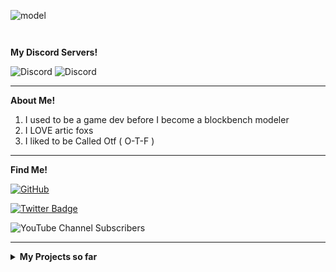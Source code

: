 ![model](https://github.com/Otf5shotzz/Otf5shotzz/assets/125575168/4ee6e237-9206-441d-94ec-9860f49c93c1)

```                                                                                              ```

**My Discord Servers!**


<img alt="Discord" src="https://img.shields.io/discord/1097241650851479602?style=flat-square&label=Glowing%20Mc&labelColor=%23f6a0d3&color=%23f9c1e2">  <img alt="Discord" src="https://img.shields.io/discord/922867041029984316?style=flat-square&label=Azelea&labelColor=%23f6a0d3&color=%23f9c1e2">

---

**About Me!**

1. I used to be a game dev before I become a blockbench modeler
2. I LOVE artic foxs
3. I liked to be Called Otf ( O-T-F )

---

**Find Me!**

[![GitHub](https://img.shields.io/badge/-GitHub-181717?style=flat-square&logo=github&logoColor=white&link=https://github.com/Otf5shotzz)](https://github.com/Otf5shotzz)

[![Twitter Badge](https://img.shields.io/badge/-@Otf5shotzz-00acee?style=flat&logo=Twitter&logoColor=white)](https://twitter.com/intent/follow?screen_name=Otf5shotzz "Follow on Twitter")

<img alt="YouTube Channel Subscribers" src="https://img.shields.io/youtube/channel/subscribers/UC15oAWDFd8Vu3Q9m27elG9g?style=flat-square&logo=Youtube&label=Youtube&labelColor=FF5733&color=fffff1&link=https%3A%2F%2Fwww.youtube.com%2F%40Otf5shotzz">


---

<details>
<summary><b>My Projects so far</b></summary>

---

<table>
    <thead>
      <tr><th colspan=2>Projects</th></tr>
    </thead>
    <tbody>
      <tr>
        <td align="right"><b>Torchflower</b> 🌼</td>
        <td>🪵 <b> Azelea</b></td>
      </tr>
     </tr>
    </tbody>
  </table>


```                                                                 ```


<img src="https://github-profile-trophy.vercel.app/?username=khalby786&theme=nord&no-frame=true&margin-w=10&column=7" />
